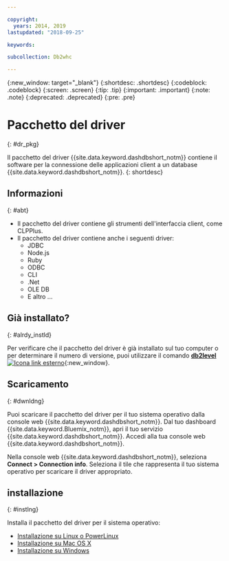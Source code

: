 ```yaml
---

copyright:
  years: 2014, 2019
lastupdated: "2018-09-25"

keywords:

subcollection: Db2whc

---
```


<!-- Attribute definitions --> 
{:new_window: target="_blank"}
{:shortdesc: .shortdesc}
{:codeblock: .codeblock}
{:screen: .screen}
{:tip: .tip}
{:important: .important}
{:note: .note}
{:deprecated: .deprecated}
{:pre: .pre}

# Pacchetto del driver
{: #dr_pkg}

Il pacchetto del driver {{site.data.keyword.dashdbshort_notm}} contiene il software per la connessione delle applicazioni client a un database {{site.data.keyword.dashdbshort_notm}}. 
{: shortdesc}

## Informazioni
{: #abt}

- Il pacchetto del driver contiene gli strumenti dell'interfaccia client, come CLPPlus.
- Il pacchetto del driver contiene anche i seguenti driver: 
  - JDBC
  - Node.js
  - Ruby
  - ODBC
  - CLI
  - .Net
  - OLE DB
  - E altro ...

## Già installato?
{: #alrdy_instld}

Per verificare che il pacchetto del driver è già installato sul tuo computer o per determinare il numero di versione, puoi utilizzare il comando [**db2level** ![Icona link esterno](../../../icons/launch-glyph.svg "Icona link esterno")](https://www.ibm.com/support/knowledgecenter/SS6NHC/com.ibm.swg.im.dashdb.admin.cmd.doc/doc/r0009195.html){:new_window}.

## Scaricamento
{: #dwnldng}

Puoi scaricare il pacchetto del driver per il tuo sistema operativo dalla console web {{site.data.keyword.dashdbshort_notm}}. Dal tuo dashboard {{site.data.keyword.Bluemix_notm}}, apri il tuo servizio {{site.data.keyword.dashdbshort_notm}}. Accedi alla tua console web {{site.data.keyword.dashdbshort_notm}}.

Nella console web {{site.data.keyword.dashdbshort_notm}}, seleziona **Connect > Connection info**. Seleziona il tile che rappresenta il tuo sistema operativo per scaricare il driver appropriato.

## installazione
{: #instlng}

Installa il pacchetto del driver per il sistema operativo:
- [Installazione su Linux o PowerLinux](/docs/services/Db2whc?topic=Db2whc-install_dr_pkg_linux#install_dr_pkg_linux)
- [Installazione su Mac OS X](/docs/services/Db2whc?topic=Db2whc-install_dr_pkg_mac#install_dr_pkg_mac)
- [Installazione su Windows](/docs/services/Db2whc?topic=Db2whc-install_dr_pkg_windows#install_dr_pkg_windows)

<!-- ## Configuring

To connect local applications or client tools to your {{site.data.keyword.dashdbshort_notm}} database, [configure your environment for your Db2 database](driver_pkg_cfg.html). -->



